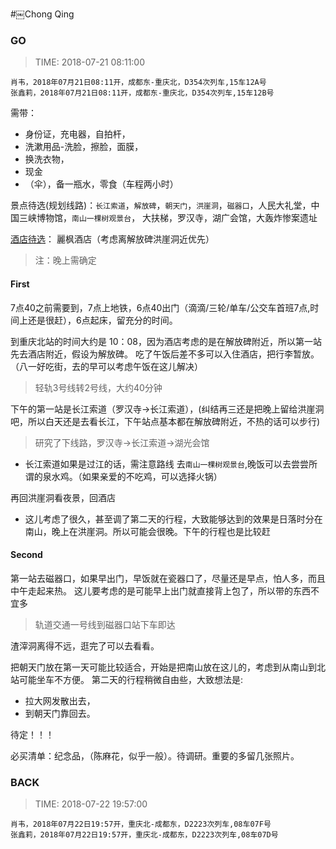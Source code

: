 #￼Chong Qing   

### GO
> TIME: 2018-07-21 08:11:00

```
肖韦，2018年07月21日08:11开，成都东-重庆北，D354次列车,15车12A号
张鑫莉，2018年07月21日08:11开，成都东-重庆北，D354次列车,15车12B号
```

需带：
* 身份证，充电器，自拍杆，
* 洗漱用品-洗脸，擦脸，面膜，
* 换洗衣物，
* 现金
* （伞），备一瓶水，零食（车程两小时）


景点待选(规划线路)：`长江索道`，`解放碑`，`朝天门`，`洪崖洞`，`磁器口`，人民大礼堂，中国三峡博物馆，`南山一棵树观景台`，
大扶梯，罗汉寺，湖广会馆，大轰炸惨案遗址
           
[酒店待选](http://hotels.ctrip.com/domestic/hotel/chongqing4?allianceid=4897&sid=1314703&relatedate=2&checkin=2018-07-22&checkout=2018-07-23)：
麗枫酒店（考虑离解放碑洪崖洞近优先）

>注：晚上需确定

#### First

7点40之前需要到，7点上地铁，6点40出门（滴滴/三轮/单车/公交车首班7点,时间上还是很赶），6点起床，留充分的时间。

到重庆北站的时间大约是 10：08，因为酒店考虑的是在解放碑附近，所以第一站先去酒店附近，假设为解放碑。
吃了午饭后差不多可以入住酒店，把行李暂放。（八一好吃街，去的早可以考虑午饭在这儿解决）
> 轻轨3号线转2号线，大约40分钟

下午的第一站是长江索道（罗汉寺->长江索道），(纠结再三还是把晚上留给洪崖洞吧，所以白天还是去看长江，下午站点基本都在解放碑附近，不热的话可以步行)
> 研究了下线路，罗汉寺->长江索道->湖光会馆

* 长江索道如果是过江的话，需注意路线
去`南山一棵树观景台`,晚饭可以去尝尝所谓的泉水鸡。（如果亲爱的不吃鸡，可以选择火锅）

再回洪崖洞看夜景，回酒店
* 这儿考虑了很久，甚至调了第二天的行程，大致能够达到的效果是日落时分在南山，晚上在洪崖洞。所以可能会很晚。下午的行程也是比较赶




#### Second

第一站去磁器口，如果早出门，早饭就在瓷器口了，尽量还是早点，怕人多，而且中午走起来热。
这儿要考虑的是可能早上出门就直接背上包了，所以带的东西不宜多
> 轨道交通一号线到磁器口站下车即达

渣滓洞离得不远，逛完了可以去看看。

把朝天门放在第一天可能比较适合，开始是把南山放在这儿的，考虑到从南山到北站可能坐车不方便。
第二天的行程稍微自由些，大致想法是:
* 拉大网发散出去，
* 到朝天门靠回去。

待定！！！
      

必买清单：纪念品，（陈麻花，似乎一般）。待调研。重要的多留几张照片。


### BACK
> TIME: 2018-07-22 19:57:00

```
肖韦，2018年07月22日19:57开，重庆北-成都东，D2223次列车,08车07F号
张鑫莉，2018年07月22日19:57开，重庆北-成都东，D2223次列车,08车07D号
```
